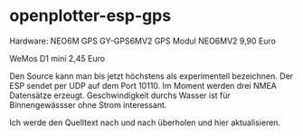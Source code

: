 # openplotter-esp-gps


Hardware:
NEO6M GPS GY-GPS6MV2 GPS Modul NEO6MV2 9,90 Euro

WeMos D1 mini 2,45 Euro

Den Source kann man bis jetzt höchstens als experimentell bezeichnen.
Der ESP sendet per UDP auf dem Port 10110.
Im Moment werden drei NMEA Datensätze erzeugt. Geschwindigkeit durchs Wasser ist für Binnengewässser ohne Strom interessant.

Ich werde den Quelltext nach und nach überholen und hier aktualisieren.
